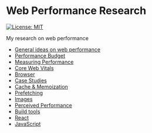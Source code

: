 # Web Performance Research

[![License: MIT](https://img.shields.io/badge/License-MIT-blue.svg)](https://opensource.org/licenses/MIT)

My research on web performance

- [General ideas on web performance](/general/README.md)
- [Performance Budget](/performance-budget/README.md)
- [Measuring Performance](/measuring-performance/README.md)
- [Core Web Vitals](/core-web-vitals/README.md)
- [Browser](browser/README.md)
- [Case Studies](case-studies/README.md)
- [Cache & Memoization](cache-and-memoization/README.md)
- [Prefetching](prefetching/README.md)
- [Images](images/README.md)
- [Perceived Performance](perceived-performance/README.md)
- [Build tools](build-tools/README.md)
- [React](react/README.md)
- [JavaScript](javascript/README.md)
